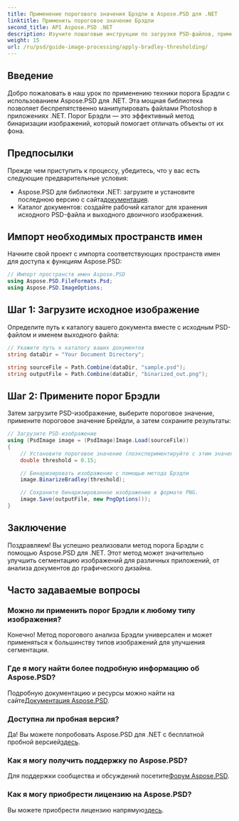 ```yaml
---
title: Применение порогового значения Брэдли в Aspose.PSD для .NET
linktitle: Применить пороговое значение Брэдли
second_title: API Aspose.PSD .NET
description: Изучите пошаговые инструкции по загрузке PSD-файлов, применению методов пороговой обработки и сохранению результатов в различных форматах, что позволит улучшить задачи сегментации изображений для различных приложений.
weight: 15
url: /ru/psd/guide-image-processing/apply-bradley-thresholding/
---
```

## Введение

Добро пожаловать в наш урок по применению техники порога Брэдли с использованием Aspose.PSD для .NET. Эта мощная библиотека позволяет беспрепятственно манипулировать файлами Photoshop в приложениях .NET. Порог Брэдли — это эффективный метод бинаризации изображений, который помогает отличать объекты от их фона.

## Предпосылки

Прежде чем приступить к процессу, убедитесь, что у вас есть следующие предварительные условия:

-  Aspose.PSD для библиотеки .NET: загрузите и установите последнюю версию с сайта[документация](https://reference.aspose.com/psd/net/).
- Каталог документов: создайте рабочий каталог для хранения исходного PSD-файла и выходного двоичного изображения.

## Импорт необходимых пространств имен

Начните свой проект с импорта соответствующих пространств имен для доступа к функциям Aspose.PSD:

```csharp
// Импорт пространств имен Aspose.PSD
using Aspose.PSD.FileFormats.Psd;
using Aspose.PSD.ImageOptions;
```

## Шаг 1: Загрузите исходное изображение

Определите путь к каталогу вашего документа вместе с исходным PSD-файлом и именем выходного файла:

```csharp
// Укажите путь к каталогу ваших документов
string dataDir = "Your Document Directory";

string sourceFile = Path.Combine(dataDir, "sample.psd");
string outputFile = Path.Combine(dataDir, "binarized_out.png");
```

## Шаг 2: Примените порог Брэдли

Затем загрузите PSD-изображение, выберите пороговое значение, примените пороговое значение Брейдли, а затем сохраните результаты:

```csharp
// Загрузите PSD-изображение
using (PsdImage image = (PsdImage)Image.Load(sourceFile))
{
    // Установите пороговое значение (поэкспериментируйте с этим значением по мере необходимости)
    double threshold = 0.15;

    // Бинаризировать изображение с помощью метода Брэдли
    image.BinarizeBradley(threshold);

    // Сохраните бинаризированное изображение в формате PNG.
    image.Save(outputFile, new PngOptions());
}
```

## Заключение

Поздравляем! Вы успешно реализовали метод порога Брэдли с помощью Aspose.PSD для .NET. Этот метод может значительно улучшить сегментацию изображений для различных приложений, от анализа документов до графического дизайна.

## Часто задаваемые вопросы

### Можно ли применить порог Брэдли к любому типу изображения?

Конечно! Метод порогового анализа Брэдли универсален и может применяться к большинству типов изображений для улучшения сегментации.

### Где я могу найти более подробную информацию об Aspose.PSD?

 Подробную документацию и ресурсы можно найти на сайте[Документация Aspose.PSD](https://reference.aspose.com/psd/net/).

### Доступна ли пробная версия?

Да! Вы можете попробовать Aspose.PSD для .NET с бесплатной пробной версией[здесь](https://releases.aspose.com/).

### Как я могу получить поддержку по Aspose.PSD?

 Для поддержки сообщества и обсуждений посетите[Форум Aspose.PSD](https://forum.aspose.com/c/psd/34).

### Как я могу приобрести лицензию на Aspose.PSD?

 Вы можете приобрести лицензию напрямую[здесь](https://purchase.conholdate.com/buy).